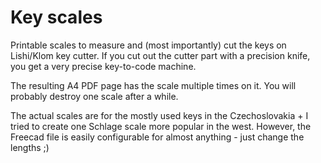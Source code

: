 # Key scales
Printable scales to measure and (most importantly) cut the keys on Lishi/Klom key cutter.
If you cut out the cutter part with a precision knife, you get a very precise key-to-code machine.

The resulting A4 PDF page has the scale multiple times on it. You will probably destroy one scale after a while.

The actual scales are for the mostly used keys in the Czechoslovakia + I tried to create one Schlage scale more popular in the west. However, the Freecad file is easily configurable for almost anything - just change the lengths ;)
